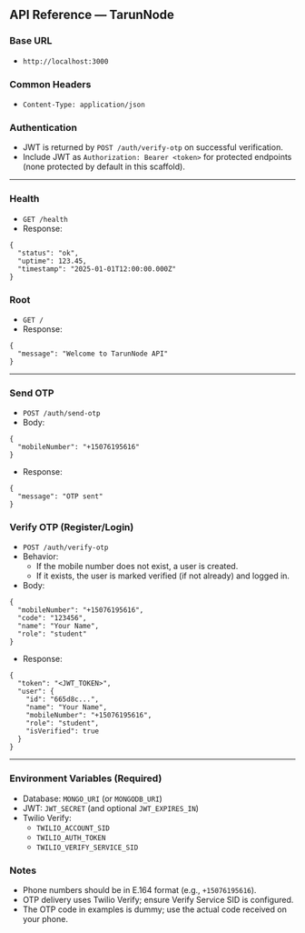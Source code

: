 ## API Reference — TarunNode

### Base URL
- `http://localhost:3000`

### Common Headers
- `Content-Type: application/json`

### Authentication
- JWT is returned by `POST /auth/verify-otp` on successful verification.
- Include JWT as `Authorization: Bearer <token>` for protected endpoints (none protected by default in this scaffold).

---

### Health
- `GET /health`
- Response:
```
{
  "status": "ok",
  "uptime": 123.45,
  "timestamp": "2025-01-01T12:00:00.000Z"
}
```

### Root
- `GET /`
- Response:
```
{
  "message": "Welcome to TarunNode API"
}
```

---

### Send OTP
- `POST /auth/send-otp`
- Body:
```
{
  "mobileNumber": "+15076195616"
}
```
- Response:
```
{
  "message": "OTP sent"
}
```

### Verify OTP (Register/Login)
- `POST /auth/verify-otp`
- Behavior:
  - If the mobile number does not exist, a user is created.
  - If it exists, the user is marked verified (if not already) and logged in.
- Body:
```
{
  "mobileNumber": "+15076195616",
  "code": "123456",
  "name": "Your Name",
  "role": "student"
}
```
- Response:
```
{
  "token": "<JWT_TOKEN>",
  "user": {
    "id": "665d8c...",
    "name": "Your Name",
    "mobileNumber": "+15076195616",
    "role": "student",
    "isVerified": true
  }
}
```

---

### Environment Variables (Required)
- Database: `MONGO_URI` (or `MONGODB_URI`)
- JWT: `JWT_SECRET` (and optional `JWT_EXPIRES_IN`)
- Twilio Verify:
  - `TWILIO_ACCOUNT_SID`
  - `TWILIO_AUTH_TOKEN`
  - `TWILIO_VERIFY_SERVICE_SID`

### Notes
- Phone numbers should be in E.164 format (e.g., `+15076195616`).
- OTP delivery uses Twilio Verify; ensure Verify Service SID is configured.
- The OTP code in examples is dummy; use the actual code received on your phone.